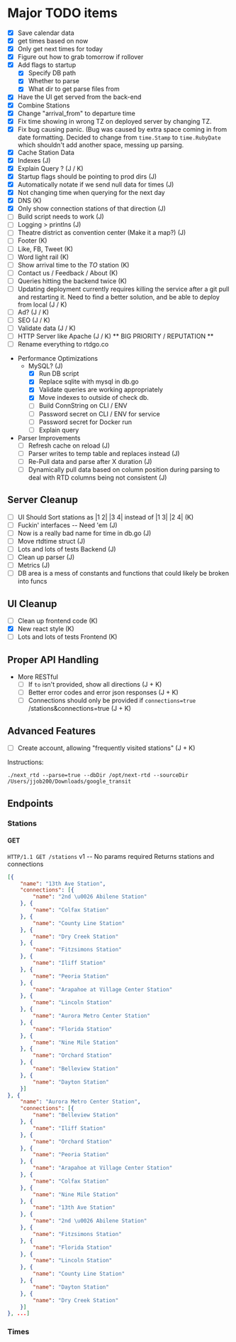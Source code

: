 # Major TODO items
- [X] Save calendar data
- [X] get times based on now
- [X] Only get next times for today
- [X] Figure out how to grab tomorrow if rollover
- [X] Add flags to startup
  - [X] Specify DB path
  - [X] Whether to parse
  - [X] What dir to get parse files from
- [X] Have the UI get served from the back-end
- [X] Combine Stations
- [X] Change "arrival_from" to departure time
- [X] Fix time showing in wrong TZ on deployed server by changing TZ.
- [X] Fix bug causing panic. (Bug was caused by extra space coming in from date formatting. Decided to change from `time.Stamp` to `time.RubyDate` which shouldn't add another space, messing up parsing.
- [X] Cache Station Data
- [X] Indexes (J)
- [X] Explain Query ? (J / K)
- [X] Startup flags should be pointing to prod dirs (J)
- [x] Automatically notate if we send null data for times (J)
- [X] Not changing time when querying for the next day
- [X] DNS (K)
- [x] Only show connection stations of that direction (J)
- [ ] Build script needs to work (J)
- [ ] Logging > printlns (J)
- [ ] Theatre district as convention center (Make it a map?) (J)
- [ ] Footer (K)
- [ ] Like, FB, Tweet (K)
- [ ] Word light rail (K)
- [ ] Show arrival time to the _TO_ station (K)
- [ ] Contact us / Feedback / About (K)
- [ ] Queries hitting the backend twice (K)
- [ ] Updating deployment currently requires killing the service after a git pull and restarting it. Need to find a better solution, and be able to deploy from local (J / K)
- [ ] Ad? (J / K)
- [ ] SEO (J / K)
- [ ] Validate data (J / K)
- [ ] HTTP Server like Apache (J / K) ** BIG PRIORITY / REPUTATION **
- [ ] Rename everything to rtdgo.co
- Performance Optimizations
  - MySQL? (J)
    - [x] Run DB script
    - [x] Replace sqlite with mysql in db.go
    - [x] Validate queries are working appropriately
    - [x] Move indexes to outside of check db.
    - [ ] Build ConnString on CLI / ENV
    - [ ] Password secret on CLI / ENV for service
    - [ ] Password secret for Docker run
	- [ ] Explain query
- Parser Improvements
  - [ ] Refresh cache on reload (J)
  - [ ] Parser writes to temp table and replaces instead (J)
  - [ ] Re-Pull data and parse after X duration (J)
  - [ ] Dynamically pull data based on column position during parsing to deal with RTD columns being not consistent (J)

## Server Cleanup
- [ ] UI Should Sort stations as |1 2| |3 4| instead of |1 3| |2 4| (K)
- [ ] Fuckin' interfaces -- Need 'em (J)
- [ ] Now is a really bad name for time in db.go (J)
- [ ] Move rtdtime struct (J)
- [ ] Lots and lots of tests Backend (J)
- [ ] Clean up parser (J)
- [ ] Metrics (J)
- [ ] DB area is a mess of constants and functions that could likely be broken into funcs

## UI Cleanup
- [ ] Clean up frontend code (K)
- [X] New react style (K)
- [ ] Lots and lots of tests Frontend (K)

## Proper API Handling
- More RESTful
  - [ ] If `to` isn't provided, show all directions (J + K)
  - [ ] Better error codes and error json responses (J + K)
  - [ ] Connections should only be provided if `connections=true` /stations&connections=true (J + K)

## Advanced Features
- [ ] Create account, allowing "frequently visited stations" (J + K)

Instructions:
```
./next_rtd --parse=true --dbDir /opt/next-rtd --sourceDir /Users/jjob200/Downloads/google_transit
```

## Endpoints
### Stations
#### GET
`HTTP/1.1 GET /stations`
v1 -- No params required
Returns stations and connections
```json
[{
	"name": "13th Ave Station",
	"connections": [{
		"name": "2nd \u0026 Abilene Station"
	}, {
		"name": "Colfax Station"
	}, {
		"name": "County Line Station"
	}, {
		"name": "Dry Creek Station"
	}, {
		"name": "Fitzsimons Station"
	}, {
		"name": "Iliff Station"
	}, {
		"name": "Peoria Station"
	}, {
		"name": "Arapahoe at Village Center Station"
	}, {
		"name": "Lincoln Station"
	}, {
		"name": "Aurora Metro Center Station"
	}, {
		"name": "Florida Station"
	}, {
		"name": "Nine Mile Station"
	}, {
		"name": "Orchard Station"
	}, {
		"name": "Belleview Station"
	}, {
		"name": "Dayton Station"
	}]
}, {
	"name": "Aurora Metro Center Station",
	"connections": [{
		"name": "Belleview Station"
	}, {
		"name": "Iliff Station"
	}, {
		"name": "Orchard Station"
	}, {
		"name": "Peoria Station"
	}, {
		"name": "Arapahoe at Village Center Station"
	}, {
		"name": "Colfax Station"
	}, {
		"name": "Nine Mile Station"
	}, {
		"name": "13th Ave Station"
	}, {
		"name": "2nd \u0026 Abilene Station"
	}, {
		"name": "Fitzsimons Station"
	}, {
		"name": "Florida Station"
	}, {
		"name": "Lincoln Station"
	}, {
		"name": "County Line Station"
	}, {
		"name": "Dayton Station"
	}, {
		"name": "Dry Creek Station"
	}]
}, ...]
```

### Times

